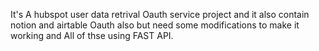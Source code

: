 It's A hubspot user data retrival Oauth service project and it also contain notion and airtable Oauth also but need some modifications to make it working and All of thse using FAST API.
